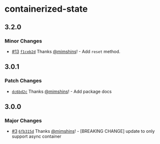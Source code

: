 # containerized-state

## 3.2.0
### Minor Changes



- [#13](https://github.com/mimshins/containerized-state/pull/13) [`f1ceb2d`](https://github.com/mimshins/containerized-state/commit/f1ceb2d0a01332f1d0cdf7248c0c3f97b3ea3805) Thanks [@mimshins](https://github.com/mimshins)! - Add `reset` method.

## 3.0.1
### Patch Changes



- [`dc6bd2c`](https://github.com/mimshins/containerized-state/commit/dc6bd2c3b2588a6f703bbe47fb57072da7b67d65) Thanks [@mimshins](https://github.com/mimshins)! - Add package docs

## 3.0.0
### Major Changes



- [#3](https://github.com/mimshins/containerized-state/pull/3) [`6fb315d`](https://github.com/mimshins/containerized-state/commit/6fb315d7bb8108c529e27d8ca3ac58dbfb25b593) Thanks [@mimshins](https://github.com/mimshins)! - [BREAKING CHANGE] update to only support async container
